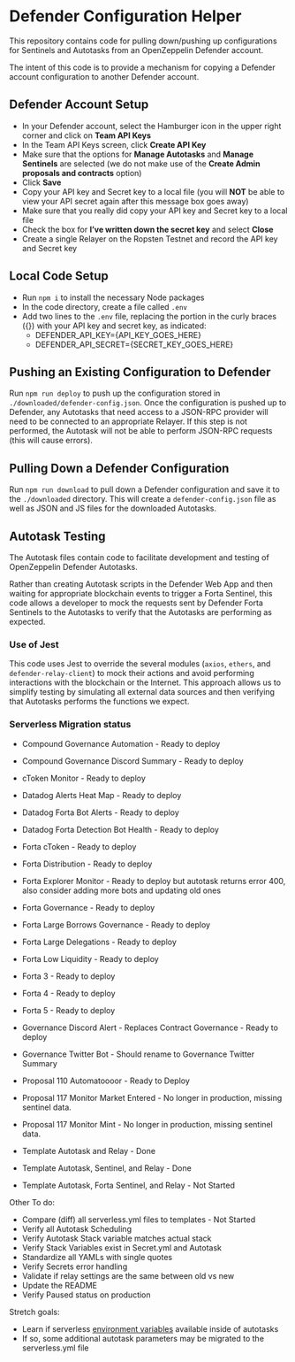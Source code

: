# Defender Configuration Helper

This repository contains code for pulling down/pushing up configurations for Sentinels and Autotasks from an OpenZeppelin Defender account.

The intent of this code is to provide a mechanism for copying a Defender account configuration to another Defender account.

## Defender Account Setup

- In your Defender account, select the Hamburger icon in the upper right corner and click on **Team API Keys**
- In the Team API Keys screen, click **Create API Key**
- Make sure that the options for **Manage Autotasks** and **Manage Sentinels** are selected (we do not make use of the **Create Admin proposals and contracts** option)
- Click **Save**
- Copy your API key and Secret key to a local file (you will **NOT** be able to view your API secret again after this message box goes away)
- Make sure that you really did copy your API key and Secret key to a local file
- Check the box for **I’ve written down the secret key** and select **Close**
- Create a single Relayer on the Ropsten Testnet and record the API key and Secret key


## Local Code Setup

- Run `npm i` to install the necessary Node packages
- In the code directory, create a file called `.env`
- Add two lines to the `.env` file, replacing the portion in the curly braces ({}) with your API key and secret key, as indicated:
  - DEFENDER_API_KEY={API_KEY_GOES_HERE}
  - DEFENDER_API_SECRET={SECRET_KEY_GOES_HERE}


## Pushing an Existing Configuration to Defender

Run `npm run deploy` to push up the configuration stored in `./downloaded/defender-config.json`.  Once the configuration is pushed up to Defender, any
Autotasks that need access to a JSON-RPC provider will need to be connected to an appropriate Relayer.  If this step is not performed, the Autotask will
not be able to perform JSON-RPC requests (this will cause errors).


## Pulling Down a Defender Configuration

Run `npm run download` to pull down a Defender configuration and save it to the `./downloaded` directory.  This will create a `defender-config.json` file
as well as JSON and JS files for the downloaded Autotasks.

## Autotask Testing

The Autotask files contain code to facilitate development and testing of OpenZeppelin Defender Autotasks.

Rather than creating Autotask scripts in the Defender Web App and then waiting for appropriate blockchain events
to trigger a Forta Sentinel, this code allows a developer to mock the requests sent by Defender Forta Sentinels to
the Autotasks to verify that the Autotasks are performing as expected.

### Use of Jest

This code uses Jest to override the several modules (`axios`, `ethers`, and `defender-relay-client`) to mock their actions and avoid performing interactions
with the blockchain or the Internet. This approach allows us to simplify testing by simulating all external data sources and then verifying that Autotasks
performs the functions we expect.

### Serverless Migration status

- Compound Governance Automation - Ready to deploy
- Compound Governance Discord Summary - Ready to deploy
- cToken Monitor - Ready to deploy
- Datadog Alerts Heat Map - Ready to deploy
- Datadog Forta Bot Alerts - Ready to deploy
- Datadog Forta Detection Bot Health - Ready to deploy
- Forta cToken - Ready to deploy
- Forta Distribution - Ready to deploy
- Forta Explorer Monitor - Ready to deploy but autotask returns error 400, also consider adding more bots and updating old ones
- Forta Governance - Ready to deploy
- Forta Large Borrows Governance - Ready to deploy
- Forta Large Delegations - Ready to deploy
- Forta Low Liquidity - Ready to deploy
- Forta 3 - Ready to deploy
- Forta 4 - Ready to deploy
- Forta 5 - Ready to deploy
- Governance Discord Alert - Replaces Contract Governance - Ready to deploy
- Governance Twitter Bot - Should rename to Governance Twitter Summary
- Proposal 110 Automatoooor - Ready to Deploy
- Proposal 117 Monitor Market Entered - No longer in production, missing sentinel data.
- Proposal 117 Monitor Mint - No longer in production, missing sentinel data.

- Template Autotask and Relay - Done
- Template Autotask, Sentinel, and Relay - Done
- Template Autotask, Forta Sentinel, and Relay - Not Started

Other To do:
- Compare (diff) all serverless.yml files to templates - Not Started
- Verify all Autotask Scheduling
- Verify Autotask Stack variable matches actual stack
- Verify Stack Variables exist in Secret.yml and Autotask
- Standardize all YAMLs with single quotes
- Verify Secrets error handling
- Validate if relay settings are the same between old vs new
- Update the README
- Verify Paused status on production

Stretch goals:
- Learn if serverless [environment variables](https://adamdelong.com/serverless-environment-variables/) available inside of autotasks
- If so, some additional autotask parameters may be migrated to the serverless.yml file

